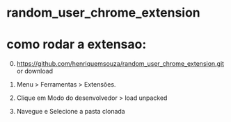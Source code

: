 # random_user_chrome_extension



# como rodar a extensao:

0. https://github.com/henriquemsouza/random_user_chrome_extension.git or download

1. Menu > Ferramentas > Extensões.
2. Clique em Modo do desenvolvedor > load unpacked
3. Navegue e Selecione a pasta clonada
